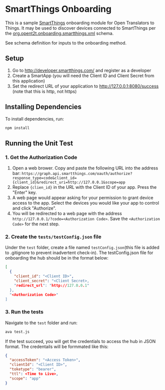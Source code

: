 # SmartThings Onboarding
This is a sample [SmartThings](http://www.smartthings.com/) onboarding module for Open Translators to Things. It may be used to discover devices connected to SmartThings per the 
[org.opent2t.onboarding.smartthings.xml](https://github.com/opent2t/onboarding/blob/master/org.opent2t.onboarding.smartthings/org.opent2t.onboarding.smartthings.xml) schema.

See schema definition for inputs to the onboarding method.

## Setup
1. Go to http://developer.smartthings.com/ and register as a developer
2. Create a SmartApp (you will need the Client ID and Client Secret from this application)
3. Set the redirect URL of your application to http://127.0.0.1:8080/success (note that this is http, not https)

## Installing Dependencies
To install dependencies, run:
 
```bash
npm install
```

## Running the Unit Test
### 1. Get the Authorization Code
1. Open a web brower. Copy and paste the following URL into the address bar:
`
https://graph.api.smartthings.com/oauth/authorize?response_type=code&client_id={client_id}&redirect_uri=http://127.0.0.1&scope=app
`
2. Replace `{clien_id}` in the URL with the Client ID of your app. Press the "Enter" key.
3. A web page would appear asking for your permission to grant device access to the app. Select the devices you would like your app to control and click "Authorize".
4. You will be redirected to a web page with the address `http://127.0.0.1/?code=<Authorization Code>`. Save the `<Authorization Code>` for the next step.


### 2. Create the `tests/testConfig.json` file
Under the `test` folder, create a file named `testConfig.json`(this file is added to .gitignore to prevent inadvertent check-in). The testConfig.json file for onboarding the hub should be in the format below:
```json
[
  {
    "client_id": "<Client ID>",
    "client_secret": "<Client Secret>,
    "redirect_url": "http://127.0.0.1"
  },
  "<Authorization Code>"
]
```
### 3. Run the tests
Navigate to the `test` folder and run:

```bash
ava test.js
```
If the test succeed, you will get the credentials to access the hub in JSON format. The credentails will be formmated like this:
```json
{
  "accessToken": "<Access Token>",
  "clientId": "<Client ID>",
  "toketype": "bearer",
  "ttl": <Time to Live>,
  "scope": "app"
}
```
